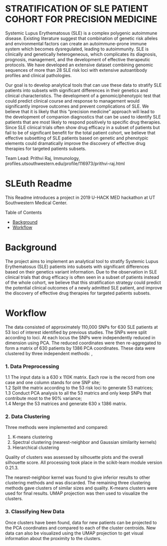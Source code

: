 # STRATIFICATION OF SLE PATIENT COHORT FOR PRECISION MEDICINE

Systemic Lupus Erythematosus (SLE) is a complex polygenic autoimmune disease. Existing literature suggest that combination of genetic risk alleles and environmental factors can create an autoimmune-prone immune system which becomes dysregulated, leading to autoimmunity. SLE is clinically and genetically heterogeneous, which complicates its diagnosis, prognosis, management, and the development of effective therapeutic protocols. We have developed an extensive dataset combining genomic sequences of more than 28 SLE risk loci with extensive autoantibody profiles and clinical pathologies. 

Our goal is to develop analytical tools that can use these data to stratify SLE patients into subsets with significant differences in their genetics and clinical characteristics. The development of a genomic/phenotypic test that could predict clinical course and response to management would significantly improve outcomes and prevent complications of SLE. We believe that it is likely that this “precision medicine” approach will lead to the development of companion diagnostics that can be used to identify SLE patients that are most likely to respond positively to specific drug therapies. Since SLE clinical trials often show drug efficacy in a subset of patients but fail to be of significant benefit for the total patient cohort, we believe that effective subsetting of SLE patients based on genetic and phenotypic elements could dramatically improve the discovery of effective drug therapies for targeted patients subsets.

Team Lead: Prithvi Raj, Immunology, profiles.utsouthwestern.edu/profile/116973/prithvi-raj.html  


# SLEuth Readme
This Readme introduces a project in 2019 U-HACK MED hackathon at UT Southwestern Medical Center. 

Table of Contents

- [Background](#Background)
- [Workflow](#Workflow)

# Background
The project aims to implement an analytical tool to stratify Systemic Lupus Erythematosus (SLE) patients into subsets with significant differences based on their genetics variant information. Due to the observation in SLE clinical trials that drug efficacy is often seen in a subset of patients instead of the whole cohort, we believe that this stratification strategy could predict the potential clinical outcomes of a newly admitted SLE patient, and improve the discovery of effective drug therapies for targeted patients subsets. 


# Workflow  
The data consisted of approximately 110,000 SNPs for 630 SLE patients at 53 loci of interest identified by previous studies. The SNPs were split according to loci. At each locus the SNPs were independently reduced in dimension using PCA. The reduced coordinates were then re-aggregated to form a matrix of 630 patients by 1386 PCA coordinates. These data were clustered by three independent methods: , 

### 1. Data Preprocessing  
1.1 The input data is a 630 x 110K matrix. Each row is the record from one case and one column stands for one SNP site;  
1.2 Split the matrix according to the 53 risk loci to generate 53 matrices;   
1.3 Conduct PCA analysis to all the 53 matrics and only keep SNPs that contribute most to the 90% variance;   
1.4 Merge the 53 matrices and generate 630 x 1386 matrix.  
### 2. Data Clustering  

Three methods were implemented and compared: 

1. K-means clustering
1. Spectral clustering (nearest-neighbor and Gaussian similarity kernels)
1. Hierarchical clustering

Quality of clusters was assessed by silhouette plots and the overall silhouette score. All processing took place in the scikit-learn module version 0.21.3. 

The nearest-neighbor kernel was found to give inferior results to other clustering methods and was discarded. The remaining three clustering methods gave clusters of similar sizes and quality. K-means clusters were used for final results. UMAP projection was then used to visualize the clusters. 

### 3. Classifying New Data
Once clusters have been found, data for new patients can be projected to the PCA coordinates and compared to each of the cluster centroids. New data can also be visualized using the UMAP projection to get visual information about the proximity to the clusters. 

